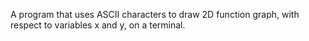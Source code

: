 A program that uses ASCII characters to draw 2D function graph, with respect to variables x and y, on a terminal.
